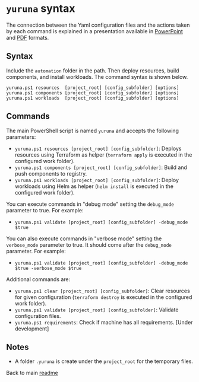 # `yuruna` syntax

The connection between the Yaml configuration files and the actions taken by each command is explained in a presentation available in [PowerPoint](yuruna.pptx) and [PDF](yuruna.pdf) formats.

## Syntax

Include the `automation` folder in the path. Then deploy resources, build components, and install workloads. The command syntax is shown below.

```shell
yuruna.ps1 resources  [project_root] [config_subfolder] [options]
yuruna.ps1 components [project_root] [config_subfolder] [options]
yuruna.ps1 workloads  [project_root] [config_subfolder] [options]
```

## Commands

The main PowerShell script is named `yuruna` and accepts the following parameters:

- `yuruna.ps1 resources [project_root] [config_subfolder]`: Deploys resources using Terraform as helper (`terraform apply` is executed in the configured work folder).
- `yuruna.ps1 components [project_root] [config_subfolder]`: Build and push components to registry.
- `yuruna.ps1 workloads [project_root] [config_subfolder]`: Deploy workloads using Helm as helper (`helm install` is executed in the configured work folder).

You can execute commands in "debug mode" setting the `debug_mode` parameter to true. For example:

- `yuruna.ps1 validate [project_root] [config_subfolder] -debug_mode $true`

You can also execute commands in "verbose mode" setting the `verbose_mode` parameter to true. It should come after the `debug_mode` parameter. For example:

- `yuruna.ps1 validate [project_root] [config_subfolder] -debug_mode $true -verbose_mode $true`

Additional commands are:

- `yuruna.ps1 clear [project_root] [config_subfolder]`: Clear resources for given configuration (`terraform destroy` is executed in the configured work folder).
- `yuruna.ps1 validate [project_root] [config_subfolder]`: Validate configuration files.
- `yuruna.ps1 requirements`: Check if machine has all requirements. [Under development]

## Notes

- A folder `.yuruna` is create under the `project_root` for the temporary files.

Back to main [readme](../README.md)
